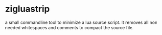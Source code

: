 # zigluastrip
a small commandline tool to minimize a lua source script.
It removes all non needed whitespaces and comments to compact the source file.

